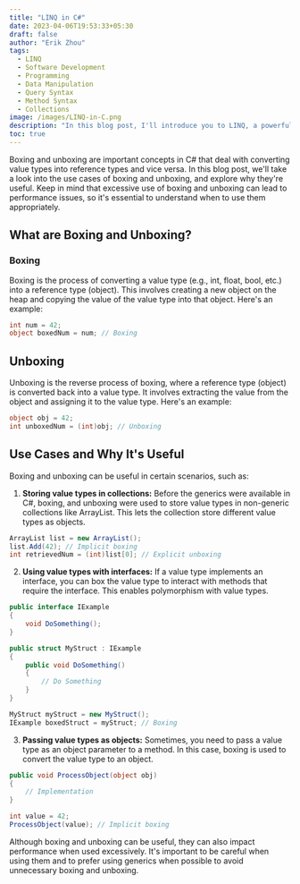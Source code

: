 ```yaml
---
title: "LINQ in C#"
date: 2023-04-06T19:53:33+05:30
draft: false
author: "Erik Zhou"
tags:
  - LINQ
  - Software Development
  - Programming
  - Data Manipulation
  - Query Syntax
  - Method Syntax
  - Collections
image: /images/LINQ-in-C.png
description: "In this blog post, I'll introduce you to LINQ, a powerful feature in C# that can make your life easier when working with data collections."
toc: true
---
```

Boxing and unboxing are important concepts in C# that deal with converting value types into reference types and vice versa. In this blog post, we'll take a look into the use cases of boxing and unboxing, and explore why they're useful. Keep in mind that excessive use of boxing and unboxing can lead to performance issues, so it's essential to understand when to use them appropriately.

## What are Boxing and Unboxing?

### Boxing
Boxing is the process of converting a value type (e.g., int, float, bool, etc.) into a reference type (object). This involves creating a new object on the heap and copying the value of the value type into that object. Here's an example:

```csharp
int num = 42;
object boxedNum = num; // Boxing
```

## Unboxing
Unboxing is the reverse process of boxing, where a reference type (object) is converted back into a value type. It involves extracting the value from the object and assigning it to the value type. Here's an example:

```csharp
object obj = 42;
int unboxedNum = (int)obj; // Unboxing
```

## Use Cases and Why It's Useful
Boxing and unboxing can be useful in certain scenarios, such as:

1. <b>Storing value types in collections:</b> Before the generics were available in C#, boxing, and unboxing were used to store value types in non-generic collections like ArrayList. This lets the collection store different value types as objects.

```csharp
ArrayList list = new ArrayList();
list.Add(42); // Implicit boxing
int retrievedNum = (int)list[0]; // Explicit unboxing
```
2. <b>Using value types with interfaces:</b> If a value type implements an interface, you can box the value type to interact with methods that require the interface. This enables polymorphism with value types.

```csharp
public interface IExample
{
    void DoSomething();
}

public struct MyStruct : IExample
{
    public void DoSomething()
    {
        // Do Something
    }
}

MyStruct myStruct = new MyStruct();
IExample boxedStruct = myStruct; // Boxing
```
3. <b>Passing value types as objects:</b> Sometimes, you need to pass a value type as an object parameter to a method. In this case, boxing is used to convert the value type to an object.

```csharp
public void ProcessObject(object obj)
{
    // Implementation
}

int value = 42;
ProcessObject(value); // Implicit boxing
```
Although boxing and unboxing can be useful, they can also impact performance when used excessively. It's important to be careful when using them and to prefer using generics when possible to avoid unnecessary boxing and unboxing.